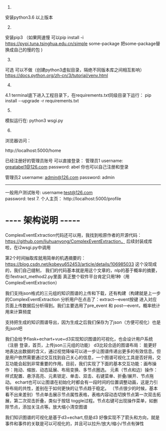 

1.
安装python3.6 以上版本

2. 
安装pip3 
（如果网速慢 可以pip install -i https://pypi.tuna.tsinghua.edu.cn/simple some-package  把some-package替换成自己的慢的包 )

3.
可选  可以不做（创建python3虚拟目录，隔绝不同版本库之间相互影响）
https://docs.python.org/zh-cn/3/tutorial/venv.html

4.
4.1
terminal底下进入工程目录下，在requirements.txt同级目录下运行：
pip install --upgrade -r requirements.txt

5.
模拟运行在:
python3 wsgi.py





6.
浏览器访问：

http://localhost:5000/home

已经注册好的管理员账号 可以直接登录：
管理员1
username: greatabel1@126.com 
password: abel
你也可以自己注册和登录

管理员2
username: admin@126.com
password: admin

-------------------
一般用户测试账号:
username:test@126.com   
password: test
7.
个人主页： http://localhost:5000/profile


# ---- 架构说明 -----


ComplexEventExtraction代码还可以用，我找到啦原作者的开源代码：
https://github.com/liuhuanyong/ComplexEventExtraction， 后续封装成库啦，在i2wsgi.py中调用


第2个时间抽取库就用简单的机遇摘要的：https://blog.csdn.net/kobeyu652453/article/details/106985033 这个没现成的，我们自己缝制，
我们的代码基本就是用这个文章的，nlp的基于概率的摘要，在i1extract_method2.py里面
真正整个软件平台肯定只用1种（用ComplexEventExtraction）
 
我们支持json格式的三元组的知识图谱的上传和下载，还有构建（构建就是上一步的ComplexEventExtraction 分析用户在点击了：extract—event按键
进入对应页面上传数据后分析得到。我们主要选用了pre_event 和 post—event，概率统计用来计算频度

支持把生成的知识图谱导出，因为生成之后我们保存为了json（方便可视化）也是先json吧

我们会给予flask+echart+vue+d3实现知识图谱的可视化，也会设计用户系统（注册 登录，首页，上传json三元组的功能）
d3比较合适的图谱布局：
能更好地表达出数据的含义，通过视觉降噪可以进一步让图谱传递出更多的有效信息。但是用户依然需要通过交互找到自己关心的信息，一个图谱可视化工具是否好用，交互功能会起到非常重要的作用。目前，我们实现了下面的基本交互功能：画布操作：拖动、缩放、动态延展、布局变换、多节点圈选。
元素（节点和边）操作：样式配置、悬浮高亮、元素锁定、单击、双击、右键菜单、折叠/展开、节点拖动。
echart也可以让图谱在初始化时都会有一段时间的位置调整动画，这是力引导布局的共性，差别在于如何更快的让节点趋于稳定。
（节点很少的时候，基本看不出来差别）节点单击展示节点属性表格，表格内容动态切换节点第一次双击拓展，第二次双击折叠，类似于按钮 toggle过程。节点右键可出现操作菜单，如删除节点，添加关注点等。放大缩小清空图谱

我们知识图谱的可视化是基于d3+echart,但是d3 好像实现不了箭头和方向，就是事件和事件的关联是可以可视化的，并且可以拉升/放大/缩小/节点有弹性





